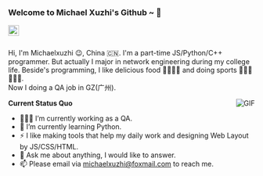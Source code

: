 <!--
**michaelxuzhi/michaelxuzhi** is a ✨ _special_ ✨ repository because its `README.md` (this file) appears on your GitHub profile.

Here are some ideas to get you started:

- 🔭 I’m currently working on ...
- 🌱 I’m currently learning ...
- 👯 I’m looking to collaborate on ...
- 🤔 I’m looking for help with ...
- 💬 Ask me about ...
- 📫 How to reach me: ...
- 😄 Pronouns: ...
- ⚡ Fun fact: ...
-->

### Welcome to Michael Xuzhi's Github ~ 👋


<a href="https://github.com/michaelxuzhi">
  <img align="left" alt="Github" width="22px" src="https://cdn.jsdelivr.net/npm/simple-icons@3.1.0/icons/github.svg" />
</a>

<br />
<br />

Hi, I'm Michaelxuzhi 😉, China 🇨🇳. I'm a part-time JS/Python/C++ programmer. But actually I major in network engineering during my college life. Beside's programming, I like delicious food 🥗🥩🌮🍣 and doing sports 🏃⛹️‍♂️🏋🏼‍♂️.
<br />
Now I doing a QA job in GZ(广州).

  <img align="right" alt="GIF" src="https://media.giphy.com/media/iIqmM5tTjmpOB9mpbn/giphy.gif" />

**Current Status Quo**

- 👨🏻‍💻 I’m currently working as a QA.
- 🌱 I’m currently learning Python.
- ⚡ I like making tools that help my daily work and designing Web Layout by JS/CSS/HTML.
- 💬 Ask me about anything, I would like to answer.
- 📫 Please email via michaelxuzhi@foxmail.com to reach me.
